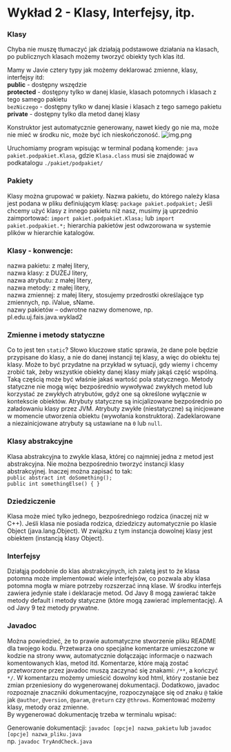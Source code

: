 # Wykład 2 - Klasy, Interfejsy, itp.

### Klasy

Chyba nie muszę tłumaczyć jak działają podstawowe działania na klasach, po publicznych klasach możemy tworzyć obiekty tych klas itd.

Mamy w Javie cztery typy jak możemy deklarować zmienne, klasy, interfejsy itd: </br>
__public__ - dostępny wszędzie </br>
__protected__ - dostępny tylko w danej klasie, klasach potomnych i klasach z tego samego pakietu </br>
`bezNiczego` - dostępny tylko w danej klasie i klasach z tego samego pakietu </br>
__private__ - dostępny tylko dla metod danej klasy

Konstruktor jest automatycznie generowany, nawet kiedy go nie ma, może nie mieć w środku nic, może być ich nieskończoność.
![img.png](img.png) </br>

Uruchomiamy program wpisując w terminal podaną komende: `java pakiet.podpakiet.Klasa`, gdzie `Klasa.class` musi sie znajdować w podkatalogu `./pakiet/podpakiet/` </br>

### Pakiety

Klasy można grupować w pakiety. Nazwa pakietu, do którego
należy klasa jest podana w pliku definiującym klasę:
`package pakiet.podpakiet;`
Jeśli chcemy użyć klasy z innego pakietu niż nasz, musimy ją
uprzednio zaimportować:
`import pakiet.podpakiet.Klasa;`
lub
`import pakiet.podpakiet.*;`
hierarchia pakietów jest odwzorowana w systemie plików
w hierarchie katalogów.

### Klasy - konwencje:
nazwa pakietu: z małej litery, </br>
nazwa klasy: z DUŻEJ litery, </br>
nazwa atrybutu: z małej litery,</br>
nazwa metody: z małej litery,</br>
nazwa zmiennej: z małej litery, stosujemy przedrostki
określające typ zmiennych, np. iValue, sName.</br>
nazwy pakietów – odwrotne nazwy domenowe, np.
pl.edu.uj.fais.java.wyklad2</br>

### Zmienne i metody statyczne

Co to jest ten `static`? Słowo kluczowe static sprawia, że dane pole będzie przypisane do klasy, a nie do danej instancji tej klasy, a więc do obiektu tej klasy.
Może to być przydatne na przykład w sytuacji, gdy wiemy i chcemy zrobić tak, żeby wszystkie obiekty danej klasy miały jakąś część wspólną. Taką częścią może być właśnie jakaś wartość pola statycznego.
Metody statyczne nie mogą więc bezpośrednio wywoływać zwykłych metod lub korzystać ze zwykłych atrybutów, gdyż one
są określone wyłącznie w kontekscie obiektów. Atrybuty statyczne są inicjalizowane bezpośrednio po załadowaniu
klasy przez JVM.
Atrybuty zwykłe (niestatyczne) są inicjowane w momencie utworzenia
obiektu (wywołania konstruktora). Zadeklarowane a niezainicjowane
atrybuty są ustawiane na `0` lub `null`.

### Klasy abstrakcyjne

Klasa abstrakcyjna to zwykle klasa, której co najmniej jedna z metod
jest abstrakcyjna. Nie można bezpośrednio tworzyć instancji klasy
abstrakcyjnej. Inaczej można zapisać to tak: </br>
`public abstract int doSomething();` </br>
`public int somethingElse() {
}`

### Dziedziczenie
Klasa może mieć tylko jednego, bezpośredniego rodzica (inaczej niż w
C++). Jeśli klasa nie posiada rodzica, dziedziczy automatycznie po
klasie Object (java.lang.Object). W związku z tym instancja dowolnej
klasy jest obiektem (instancją klasy Object).

### Interfejsy

Działąją podobnie do klas abstrakcyjnych, ich zaletą jest to że klasa potomna może implementować wiele interfejsów, co pozwala aby klasa potomna mogła w miare potrzeby rozszerzać inną klase. W środku interfejs zawiera jedynie stałe i deklaracje metod. Od Javy 8 mogą zawierać także metody default i metody statyczne (które mogą zawierać implementację). A od Javy 9 też metody prywatne.

### Javadoc

Można powiedzieć, że to prawie automatyczne stworzenie pliku README dla twojego kodu.
Przetwarza ono specjalne komentarze umieszczone w kodzie na strony www, automatycznie dołączając informacje o nazwach komentowanych klas, metod itd.
Komentarze, które mają zostać przetworzone przez javadoc muszą zaczynać się znakami: `/**`, a kończyć `*/`. W komentarzu możemy umieścić dowolny kod html, który zostanie bez zmian przeniesiony do wygenerowanej dokumentacji. Dodatkowo, javadoc rozpoznaje znaczniki dokumentacyjne, rozpoczynające się od znaku `@` takie jak `@author`, `@version`, `@param`, `@return` czy `@throws`.
Komentować możemy klasy, metody oraz zmienne. </br>
By wygenerować dokumentację trzeba w terminalu wpisać:

Generowanie dokumentacji:
`javadoc [opcje] nazwa_pakietu`
lub
`javadoc [opcje] nazwa_pliku.java` </br>
np. `javadoc TryAndCheck.java`


